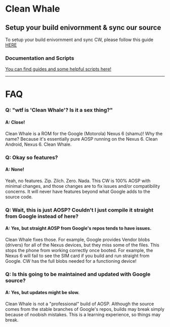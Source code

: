 # Clean Whale #

## Setup your build enivornment & sync our source ##

To setup your build enivornment and sync CW, please follow this guide [HERE](https://raw.githubusercontent.com/CleanWhale/android/master/Docs/how_to_set_up_build_environment.txt)

### Documentation and Scripts ###

[You can find guides and some helpful scripts here!](https://github.com/CleanWhale/android/tree/master/Docs)

---

# FAQ #

### Q: "wtf is 'Clean Whale'? Is it a sex thing?" ###

#### A: Close! ####

Clean Whale is a ROM for the Google (Motorola) Nexus 6 (shamu)! Why the name? Because it's essentially pure AOSP running on the Nexus 6. Clean Android, Nexus 6. Clean Whale.

### Q: Okay so features? ###

#### A: None! ####

Yeah, no features. Zip. Zilch. Zero. Nada. This CW is 100% AOSP with minimal changes, and those changes are to fix issues and/or compatibility concerns. It will never have features beyond what Google adds to the source code.

### Q: Wait, this is just AOSP? Couldn't I just compile it straight from Google instead of here? ###

#### A: Yes, but straight AOSP from Google's repos tends to have issues. ####

Clean Whale fixes those. For example, Google provides Vendor blobs (drivers) for all of the Nexus devices, but they miss some of the files. This stops the phone from working correctly once booted. For example, the Nexus 6 will fail to see the SIM card if you build and run straight from Google. CW has the full blobs needed for a functioning device!

### Q: Is this going to be maintained and updated with Google source? ###

#### A: Yes, but updates might be slow. ####

Clean Whale is not a "professional" build of AOSP. Although the source comes from the stable branches of Google's
repos, builds may break simply because of noobish mistakes. This is a learning experience, so things may break.
